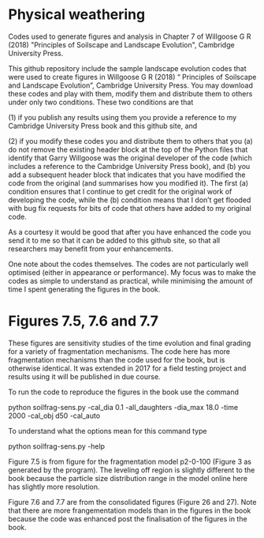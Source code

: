 # Physical weathering

Codes used to generate figures and analysis in Chapter 7 of Willgoose G R (2018) "Principles of Soilscape and Landscape Evolution", Cambridge University Press.

This github repository include the sample landscape evolution codes that were used to create figures in Willgoose G R (2018) “ Principles of Soilscape and Landscape Evolution”, Cambridge University Press. You may download these codes and play with them, modify them and distribute them to others under only two conditions. These two conditions are that

(1) if you publish any results using them you provide a reference to my Cambridge University Press book and this github site, and

(2) if you modify these codes you and distribute them to others that you (a) do not remove the existing header block at the top of the Python files that identify that Garry Willgoose was the original developer of the code (which includes a reference to the Cambridge University Press book), and (b) you add a subsequent header block that indicates that you have modified the code from the original (and summarises how you modified it). The first (a) condition ensures that I continue to get credit for the original work of developing the code, while the (b) condition means that I don’t get flooded with bug fix requests for bits of code that others have added to my original code.

As a courtesy it would be good that after you have enhanced the code you send it to me so that it can be added to this github site, so that all researchers may benefit from your enhancements.

One note about the codes themselves. The codes are not particularly well optimised (either in appearance or performance). My focus was to make the codes as simple to understand as practical, while minimising the amount of time I spent generating the figures in the book.

# Figures 7.5, 7.6 and 7.7

These figures are sensitivity studies of the time evolution and final grading for a variety of fragmentation mechanisms. The code here has more fragmentation mechanisms than the code used for the book, but is otherwise identical. It was extended in 2017 for a field testing project and results using it will be published in due course.

To run the code to reproduce the figures in the book use the command

python soilfrag-sens.py -cal_dia 0.1 -all_daughters -dia_max 18.0 -time 2000 -cal_obj d50 -cal_auto

To understand what the options mean for this command type

python soilfrag-sens.py -help

Figure 7.5 is from figure for the fragmentation model p2-0-100 (Figure 3 as generated by the program). The leveling off region is slightly different to the book because the particle size distribution range in the model online here has slightly more resolution.

Figure 7.6 and 7.7 are from the consolidated figures (Figure 26 and 27). Note that there are more frangementation models than in the figures in the book because the code was enhanced post the finalisation of the figures in the book.

